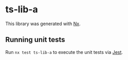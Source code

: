 # ts-lib-a

This library was generated with [Nx](https://nx.dev).

## Running unit tests

Run `nx test ts-lib-a` to execute the unit tests via [Jest](https://jestjs.io).
